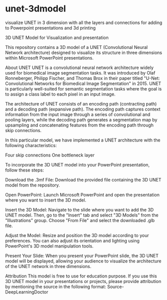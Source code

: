 # unet-3dmodel
visualize UNET in 3 dimension with all the layers and connections for adding to Powerpoint presentations and 3d printing

3D UNET Model for Visualization and presentation

This repository contains a 3D model of a UNET (Convolutional Neural Network architecture) designed to visualize its structure in three dimensions within Microsoft PowerPoint presentations.


About UNET
UNET is a convolutional neural network architecture widely used for biomedical image segmentation tasks. It was introduced by Olaf Ronneberger, Philipp Fischer, and Thomas Brox in their paper titled "U-Net: Convolutional Networks for Biomedical Image Segmentation" in 2015. UNET is particularly well-suited for semantic segmentation tasks where the goal is to assign a class label to each pixel in an input image.

The architecture of UNET consists of an encoding path (contracting path) and a decoding path (expansive path). The encoding path captures context information from the input image through a series of convolutional and pooling layers, while the decoding path generates a segmentation map by upsampling and concatenating features from the encoding path through skip connections.

In this particular model, we have implemented a UNET architecture with the following characteristics:

Four skip connections
One bottleneck layer

To incorporate the 3D UNET model into your PowerPoint presentation, follow these steps:

Download the .3mf File: Download the provided file containing the 3D UNET model from the repository.

Open PowerPoint: Launch Microsoft PowerPoint and open the presentation where you want to insert the 3D model.

Insert the 3D Model: Navigate to the slide where you want to add the 3D UNET model. Then, go to the "Insert" tab and select "3D Models" from the "Illustrations" group. Choose "From File" and select the downloaded .glb file.

Adjust the Model: Resize and position the 3D model according to your preferences. You can also adjust its orientation and lighting using PowerPoint's 3D model manipulation tools.

Present Your Slide: When you present your PowerPoint slide, the 3D UNET model will be displayed, allowing your audience to visualize the architecture of the UNET network in three dimensions.

Attribution
This model is free to use for education purpose. If you use this 3D UNET model in your presentations or projects, please provide attribution by mentioning the source in the following format:
Source- DeepLearningDoctor
